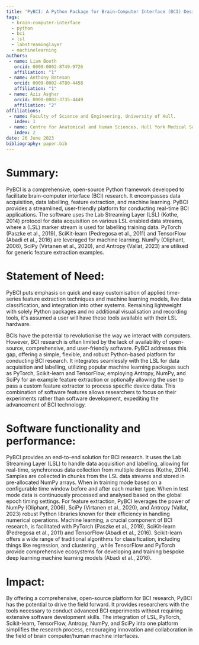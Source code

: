 ```yaml
---
title: 'PyBCI: A Python Package for Brain-Computer Interface (BCI) Design/An Open Source Brain-Computer Interface Framework in Python'
tags:
  - brain-computer-interface
  - python
  - bci
  - lsl
  - labstreaminglayer
  - machinelearning
authors:
 - name: Liam Booth
   orcid: 0000-0002-8749-9726
   affiliation: "1"
 - name: Anthony Bateson
   orcid: 0000-0002-4780-4458
   affiliation: "1"
 - name: Aziz Asghar
   orcid: 0000-0002-3735-4449
   affiliation: "2"
affiliations:
 - name: Faculty of Science and Engineering, University of Hull.
   index: 1
 - name: Centre for Anatomical and Human Sciences, Hull York Medical School, University of Hull.
   index: 2
date: 26 June 2023
bibliography: paper.bib
---
```


# Summary:

PyBCI is a comprehensive, open-source Python framework developed to facilitate brain-computer interface (BCI) research. It encompasses data acquisition, data labelling, feature extraction, and machine learning. PyBCI provides a streamlined, user-friendly platform for conducting real-time BCI applications. The software uses the Lab Streaming Layer (LSL) (Kothe, 2014) protocol for data acquisition on various LSL enabled data streams, where a (LSL) marker stream is used for labelling training data. PyTorch (Paszke et al., 2019), SciKit-learn (Pedregosa et al., 2011) and TensorFlow (Abadi et al., 2016) are leveraged for machine learning. NumPy (Oliphant, 2006), SciPy (Virtanen et al., 2020), and Antropy (Vallat, 2023) are utilised for generic feature extraction examples.

# Statement of Need:

PyBCI puts emphasis on quick and easy customisation of applied time-series feature extraction techniques and machine learning models, live data classification, and integration into other systems. Remaining lightweight with solely Python packages and no additional visualisation and recording tools, it's assumed a user will have these tools available with their LSL hardware. 

BCIs have the potential to revolutionise the way we interact with computers. However, BCI research is often limited by the lack of availability of open-source, comprehensive, and user-friendly software. PyBCI addresses this gap, offering a simple, flexible, and robust Python-based platform for conducting BCI research. It integrates seamlessly with the LSL for data acquisition and labelling, utilizing popular machine learning packages such as PyTorch, Scikit-learn and TensorFlow, employing Antropy, NumPy, and SciPy for an example feature extraction or optionally allowing the user to pass a custom feature extractor to process specific device data. This combination of software features allows researchers to focus on their experiments rather than software development, expediting the advancement of BCI technology.

# Software functionality and performance:

PyBCI provides an end-to-end solution for BCI research. It uses the Lab Streaming Layer (LSL) to handle data acquisition and labelling, allowing for real-time, synchronous data collection from multiple devices (Kothe, 2014). Samples are collected in chunks from the LSL data streams and stored in pre-allocated NumPy arrays. When in training mode based on a configurable time window before and after each marker type. When in test mode data is continuously processed and analysed based on the global epoch timing settings.  For feature extraction, PyBCI leverages the power of NumPy (Oliphant, 2006), SciPy (Virtanen et al., 2020), and Antropy (Vallat, 2023) robust Python libraries known for their efficiency in handling numerical operations. Machine learning, a crucial component of BCI research, is facilitated with PyTorch (Paszke et al., 2019), SciKit-learn (Pedregosa et al., 2011) and TensorFlow (Abadi et al., 2016). Scikit-learn offers a wide range of traditional algorithms for classification, including things like regression, and clustering , while TensorFlow and PyTorch provide comprehensive ecosystems for developing and training bespoke deep learning machine learning models (Abadi et al., 2016).

# Impact:

By offering a comprehensive, open-source platform for BCI research, PyBCI has the potential to drive the field forward. It provides researchers with the tools necessary to conduct advanced BCI experiments without requiring extensive software development skills. The integration of LSL, PyTorch, Scikit-learn, TensorFlow, Antropy, NumPy, and SciPy into one platform simplifies the research process, encouraging innovation and collaboration in the field of brain computer/human machine interfaces.


